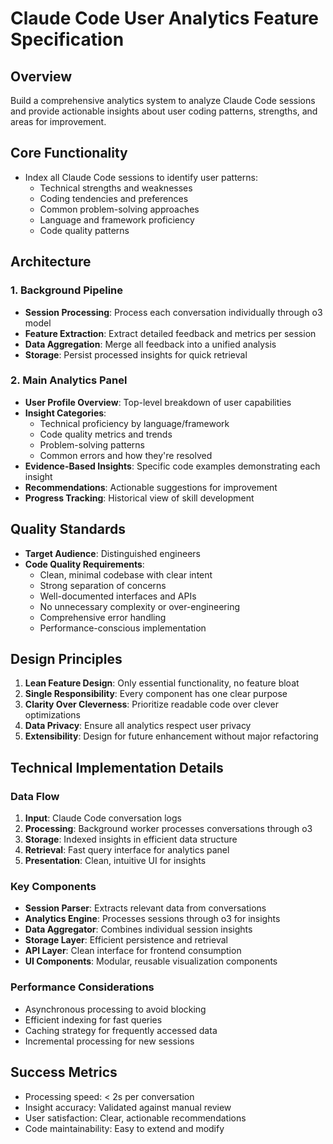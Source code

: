 # Claude Code User Analytics Feature Specification

## Overview
Build a comprehensive analytics system to analyze Claude Code sessions and provide actionable insights about user coding patterns, strengths, and areas for improvement.

## Core Functionality
- Index all Claude Code sessions to identify user patterns:
  - Technical strengths and weaknesses
  - Coding tendencies and preferences
  - Common problem-solving approaches
  - Language and framework proficiency
  - Code quality patterns

## Architecture

### 1. Background Pipeline
- **Session Processing**: Process each conversation individually through o3 model
- **Feature Extraction**: Extract detailed feedback and metrics per session
- **Data Aggregation**: Merge all feedback into a unified analysis
- **Storage**: Persist processed insights for quick retrieval

### 2. Main Analytics Panel
- **User Profile Overview**: Top-level breakdown of user capabilities
- **Insight Categories**:
  - Technical proficiency by language/framework
  - Code quality metrics and trends
  - Problem-solving patterns
  - Common errors and how they're resolved
- **Evidence-Based Insights**: Specific code examples demonstrating each insight
- **Recommendations**: Actionable suggestions for improvement
- **Progress Tracking**: Historical view of skill development

## Quality Standards
- **Target Audience**: Distinguished engineers
- **Code Quality Requirements**:
  - Clean, minimal codebase with clear intent
  - Strong separation of concerns
  - Well-documented interfaces and APIs
  - No unnecessary complexity or over-engineering
  - Comprehensive error handling
  - Performance-conscious implementation

## Design Principles
1. **Lean Feature Design**: Only essential functionality, no feature bloat
2. **Single Responsibility**: Every component has one clear purpose
3. **Clarity Over Cleverness**: Prioritize readable code over clever optimizations
4. **Data Privacy**: Ensure all analytics respect user privacy
5. **Extensibility**: Design for future enhancement without major refactoring

## Technical Implementation Details

### Data Flow
1. **Input**: Claude Code conversation logs
2. **Processing**: Background worker processes conversations through o3
3. **Storage**: Indexed insights in efficient data structure
4. **Retrieval**: Fast query interface for analytics panel
5. **Presentation**: Clean, intuitive UI for insights

### Key Components
- **Session Parser**: Extracts relevant data from conversations
- **Analytics Engine**: Processes sessions through o3 for insights
- **Data Aggregator**: Combines individual session insights
- **Storage Layer**: Efficient persistence and retrieval
- **API Layer**: Clean interface for frontend consumption
- **UI Components**: Modular, reusable visualization components

### Performance Considerations
- Asynchronous processing to avoid blocking
- Efficient indexing for fast queries
- Caching strategy for frequently accessed data
- Incremental processing for new sessions

## Success Metrics
- Processing speed: < 2s per conversation
- Insight accuracy: Validated against manual review
- User satisfaction: Clear, actionable recommendations
- Code maintainability: Easy to extend and modify
